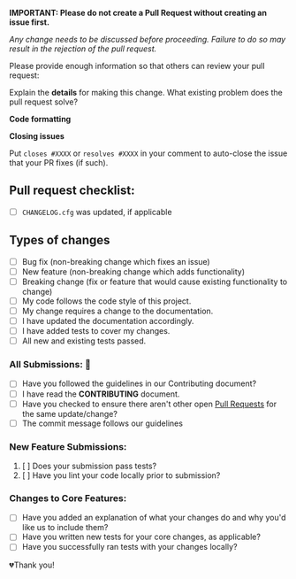 **IMPORTANT: Please do not create a Pull Request without creating an issue first.**

*Any change needs to be discussed before proceeding. Failure to do so may result in the rejection of the pull request.*

Please provide enough information so that others can review your pull request:

<!-- You can skip this if you're fixing a typo or there is already an existing issue. -->

Explain the **details** for making this change. What existing problem does the pull request solve?

<!-- Example: When "Adding a function to do X", explain why it is necessary to have a way to do X. -->

**Code formatting**

<!-- See the simple style guide. -->

**Closing issues**

Put `closes #XXXX` or `resolves #XXXX` in your comment to auto-close the issue that your PR fixes (if such).

## Pull request checklist:
- [ ] `CHANGELOG.cfg` was updated, if applicable

## Types of changes
<!--- What types of changes does your code introduce? Put an `x` in all the boxes that apply: -->
- [ ] Bug fix (non-breaking change which fixes an issue)
- [ ] New feature (non-breaking change which adds functionality)
- [ ] Breaking change (fix or feature that would cause existing functionality to change)
- [ ] My code follows the code style of this project.
- [ ] My change requires a change to the documentation.
- [ ] I have updated the documentation accordingly.
- [ ] I have added tests to cover my changes.
- [ ] All new and existing tests passed.

### All Submissions: 🚨

* [ ] Have you followed the guidelines in our Contributing document?
* [ ] I have read the **CONTRIBUTING** document.
* [ ] Have you checked to ensure there aren't other open [Pull Requests](../../../pulls) for the same update/change?
* [ ] The commit message follows our guidelines

<!-- You can erase any parts of this template not applicable to your Pull Request. -->

### New Feature Submissions:

1. [ ] Does your submission pass tests?
2. [ ] Have you lint your code locally prior to submission?

### Changes to Core Features:

* [ ] Have you added an explanation of what your changes do and why you'd like us to include them?
* [ ] Have you written new tests for your core changes, as applicable?
* [ ] Have you successfully ran tests with your changes locally?

💔Thank you!

<!--
License
CC0

To the extent possible under law, Steve Mao has waived all copyright and related or neighboring rights to this work.
https://github.com/stevemao/github-issue-templates
-->

